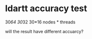 ldartt accuracy test
=======================

30*64
30*32
30*16
nodes * threads

will the result have different accuarcy?
